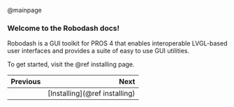@mainpage

### Welcome to the Robodash docs!

Robodash is a GUI toolkit for PROS 4 that enables interoperable LVGL-based user
interfaces and provides a suite of easy to use GUI utilities.

To get started, visit the @ref installing page.

<div class="section_buttons">
 
| Previous |                          Next |
|:---------|------------------------------:|
|          | [Installing](@ref installing) |
 
</div>
